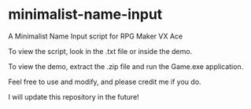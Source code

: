 # minimalist-name-input
A Minimalist Name Input script for RPG Maker VX Ace

To view the script, look in the .txt file or inside the demo.

To view the demo, extract the .zip file and run the Game.exe application.

Feel free to use and modify, and please credit me if you do.

I will update this repository in the future!
